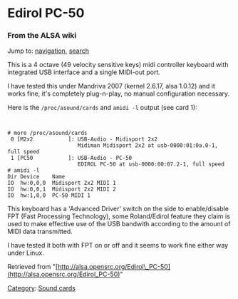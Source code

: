Edirol PC-50
============

### From the ALSA wiki

Jump to: [navigation](#mw-head), [search](#p-search)

This is a 4 octave (49 velocity sensitive keys) midi controller keyboard
with integrated USB interface and a single MIDI-out port.

I have tested this under Mandriva 2007 (kernel 2.6.17, alsa 1.0.12) and
it works fine, it's completely plug-n-play, no manual configuration
necessary.

Here is the `/proc/asound/cards` and `amidi -l` output (see card 1):

` `

    # more /proc/asound/cards
     0 [M2x2           ]: USB-Audio - Midisport 2x2
                          Midiman Midisport 2x2 at usb-0000:01:0a.0-1, full speed
     1 [PC50           ]: USB-Audio - PC-50
                          EDIROL PC-50 at usb-0000:00:07.2-1, full speed
    # amidi -l
    Dir Device    Name
    IO  hw:0,0,0  Midisport 2x2 MIDI 1
    IO  hw:0,0,1  Midisport 2x2 MIDI 2
    IO  hw:1,0,0  PC-50 MIDI 1

This keyboard has a 'Advanced Driver' switch on the side to
enable/disable FPT (Fast Processing Technology), some Roland/Edirol
feature they claim is used to make effective use of the USB bandwith
according to the amount of MIDI data transmitted.

I have tested it both with FPT on or off and it seems to work fine
either way under Linux.

Retrieved from
"[http://alsa.opensrc.org/Edirol\_PC-50](http://alsa.opensrc.org/Edirol_PC-50)"

[Category](/Special:Categories "Special:Categories"): [Sound
cards](/Category:Sound_cards "Category:Sound cards")

